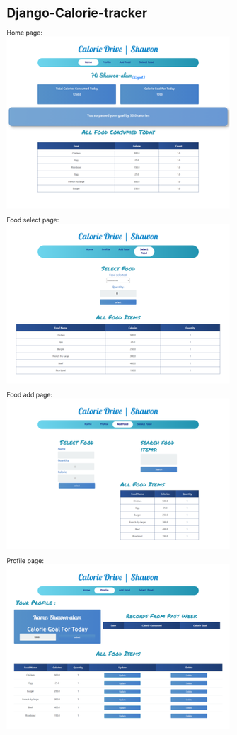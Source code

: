 # Django-Calorie-tracker
Home page:
![](calorieCheckDem_home.png)

Food select page:
![](calorieCheck_SelectFood.png)

Food add page:
![](calorieCheck_addFood.png)

Profile page:
![](calorieCheck_profile.png)
